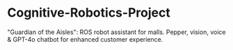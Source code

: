 # Cognitive-Robotics-Project
 "Guardian of the Aisles": ROS robot assistant for malls. Pepper, vision, voice & GPT-4o chatbot for enhanced customer experience.
